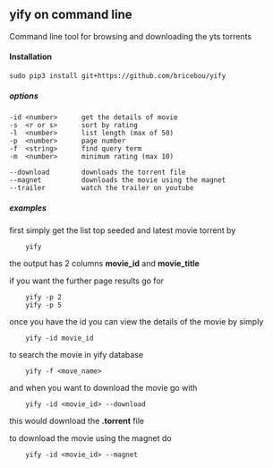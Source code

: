 ## yify on command line

Command line tool for browsing and downloading the yts torrents 

#### Installation
 
    sudo pip3 install git+https://github.com/bricebou/yify

##### options 

    -id <number>      get the details of movie
    -s  <r or s>      sort by rating 
    -l  <number>      list length (max of 50)
    -p  <number>      page number
    -f  <string>      find query term
    -m  <number>      minimum rating (max 10)

    --download        downloads the torrent file
    --magnet          downloads the movie using the magnet
    --trailer         watch the trailer on youtube
 
##### examples
first simply get the list top seeded and latest movie torrent by
        
        yify

the output has 2 columns **movie_id** and **movie_title**

if you want the further page results go for 
    
        yify -p 2 
        yify -p 5

once you have the id you can view the details of the movie by simply
    
        yify -id movie_id
    
to search the movie in yify database 
    
        yify -f <move_name>
   
and when you want to download the movie go with
    
        yify -id <movie_id> --download

this would download the **.torrent** file 

to download the movie using the magnet do
    
        yify -id <movie_id> --magnet
